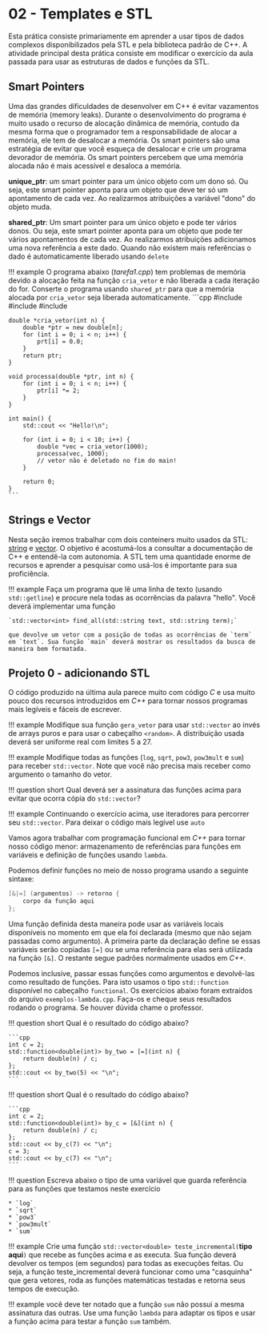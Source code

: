 # 02 - Templates e STL

Esta prática consiste primariamente em aprender a usar tipos de dados complexos 
disponibilizados pela STL e pela biblioteca padrão de C++. A atividade principal desta prática 
consiste em modificar o exercício da aula passada para usar as estruturas de dados e 
funções da STL. 

## Smart Pointers

Uma das grandes dificuldades de desenvolver em C++ é evitar vazamentos de memória (memory leaks). Durante o desenvolvimento do programa é muito usado o recurso de alocação dinâmica de memória, contudo da mesma forma que o programador tem a responsabilidade de alocar a memória, ele tem de desalocar a memória. Os smart pointers são uma estratégia de evitar que você esqueça de desalocar e crie um programa devorador de memória. Os smart pointers percebem que uma memória alocada não é mais acessível e desaloca a memória.


**unique_ptr**: um smart pointer para um único objeto com um dono só. Ou seja, este smart pointer aponta para um objeto que deve ter só um apontamento de cada vez. Ao realizarmos atribuições a variável "dono" do objeto muda. 

**shared_ptr**: Um smart pointer para um único objeto e pode ter vários donos. Ou seja, este smart pointer aponta para um objeto que pode ter vários apontamentos de cada vez. Ao realizarmos atribuições adicionamos uma nova referência a este dado. Quando não existem mais referências o dado é automaticamente liberado usando `delete`

!!! example
    O programa abaixo (*tarefa1.cpp*) tem problemas de memória devido a alocação feita na função `cria_vetor` e não liberada a cada iteração do for. Conserte o programa usando `shared_ptr` para que a memória alocada por `cria_vetor` seja liberada automaticamente. 
    ```cpp
    #include <iostream>
    #include <memory>
    #include <vector>

    double *cria_vetor(int n) {
        double *ptr = new double[n];
        for (int i = 0; i < n; i++) {
            prt[i] = 0.0;
        }
        return ptr;
    }

    void processa(double *ptr, int n) {
        for (int i = 0; i < n; i++) {
            ptr[i] *= 2;
        }
    }

    int main() {
        std::cout << "Hello!\n";
        
        for (int i = 0; i < 10; i++) {
            double *vec = cria_vetor(1000);
            processa(vec, 1000);
            // vetor não é deletado no fim do main!
        }
        
        return 0;
    }
    ```

## Strings e Vector

Nesta seção iremos trabalhar com dois conteiners muito usados da STL: [string](http://www.cplusplus.com/reference/string/) e [vector](http://www.cplusplus.com/reference/vector/vector/). O objetivo é acostumá-los a consultar a documentação de C++ e entendê-la com autonomia. A STL tem uma quantidade enorme de recursos e aprender a pesquisar como usá-los é importante para sua proficiência. 

!!! example 
    Faça um programa que lê uma linha de texto (usando `std::getline`) e procure nela todas as ocorrências da palavra "hello". Você deverá implementar uma função

    `std::vector<int> find_all(std::string text, std::string term);` 

    que devolve um vetor com a posição de todas as ocorrências de `term` em `text`. Sua função `main` deverá mostrar os resultados da busca de maneira bem formatada. 

## Projeto 0 - adicionando STL

O código produzido na última aula parece muito com código *C* e usa muito pouco dos recursos introduzidos em *C++* para tornar nossos programas mais legíveis e fáceis de escrever. 

!!! example
    Modifique sua função `gera_vetor` para usar `std::vector` ao invés de arrays puros e para usar o cabeçalho `<random>`. A distribuição usada deverá ser uniforme real com limites 5 a 27.

!!! example
    Modifique todas as funções (`log`, `sqrt`, `pow3`, `pow3mult` e `sum`) para receber `std::vector`. Note que você não precisa mais receber como argumento o tamanho do vetor. 

!!! question short
    Qual deverá ser a assinatura das funções acima para evitar que ocorra cópia do `std::vector`?
    
!!! example 
    Continuando o exercício acima, use iteradores para percorrer seu `std::vector`. Para deixar o código mais legível use `auto`

Vamos agora trabalhar com programação funcional em *C++* para tornar nosso código menor: armazenamento de referências para funções em variáveis e definição de funções usando `lambda`. 

Podemos definir funções no meio de nosso programa usando a seguinte sintaxe:

```cpp
[&|=] (argumentos) -> retorno {
    corpo da função aqui
};
```

Uma função definida desta maneira pode usar as variáveis locais disponíveis no momento em que ela foi declarada (mesmo que não sejam passadas como argumento). A primeira parte da declaração define se essas variáveis serão copiadas `[=]` ou se uma referência para elas será utilizada na função `[&]`. O restante segue padrões normalmente usados em *C++*. 

Podemos inclusive, passar essas funções como argumentos e devolvê-las como resultado de funções. Para isto usamos o tipo `std::function` disponível no cabeçalho `functional`. Os exercícios abaixo foram extraídos do arquivo `exemplos-lambda.cpp`. Faça-os e cheque seus resultados rodando o programa. Se houver dúvida chame o professor. 

!!! question short
    Qual é o resultado do código abaixo?
    
    ```cpp
    int c = 2;
    std::function<double(int)> by_two = [=](int n) {
        return double(n) / c; 
    };
    std::cout << by_two(5) << "\n";
    ```

!!! question short
    Qual é o resultado do código abaixo?
    
    ```cpp
    int c = 2;
    std::function<double(int)> by_c = [&](int n) {
        return double(n) / c; 
    };
    std::cout << by_c(7) << "\n";
    c = 3;
    std::cout << by_c(7) << "\n";
    ```

!!! question
    Escreva abaixo o tipo de uma variável que guarda referência para as funções que testamos neste exercício
    
    * `log`
    * `sqrt`
    * `pow3`
    * `pow3mult`
    * `sum`
    
!!! example
    Crie uma função `std::vector<double> teste_incremental(`**tipo aqui**`)` que recebe as funções acima e as executa. Sua função deverá devolver os tempos (em segundos) para todas as execuções feitas. Ou seja, a função teste_incremental deverá funcionar como uma "casquinha" que gera vetores, roda as funções matemáticas testadas e retorna seus tempos de execução.

!!! example 
    você deve ter notado que a função `sum` não possui a mesma assinatura das outras. Use uma função `lambda` para adaptar os tipos e usar a função acima para testar a função `sum` também. 
